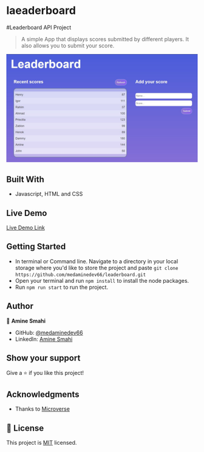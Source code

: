 # laeaderboard

#Leaderboard API Project

> A simple App that displays scores submitted by different players. It also allows you to submit your score.

![screenshot](./screenshot.JPG)

## Built With

- Javascript, HTML and CSS

## Live Demo

[Live Demo Link](https://medaminedev66.github.io/leaderboard/)

## Getting Started

- In terminal or Command line. Navigate to a directory in your local storage where you'd like to store the project and paste ```git clone https://github.com/medaminedev66/leaderboard.git```
- Open your terminal and run `npm install` to install the node packages.
- Run `npm run start` to run the project.

## Author

👤 **Amine Smahi**

- GitHub: [@medaminedev66](https://github.com/medaminedev66 )
- LinkedIn: [Amine Smahi](https://www.linkedin.com/in/mohammed-amine-smahi-1b8615187/)

## Show your support

Give a ⭐️ if you like this project!

## Acknowledgments

- Thanks to [Microverse]()

## 📝 License

This project is [MIT](./MIT.md) licensed.
